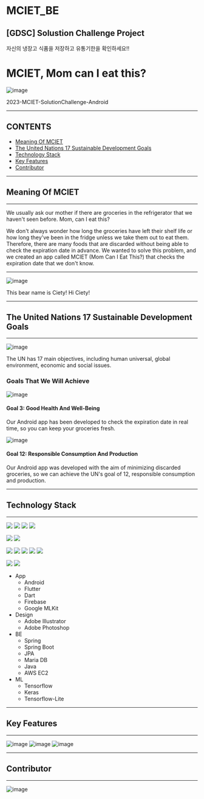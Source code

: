 # MCIET_BE
## [GDSC] Solustion Challenge Project
자신의 냉장고 식품을 저장하고 유통기한을 확인하세요!!
# MCIET, Mom can I eat this?

<img alt="image" src="https://github.com/Leehunil/MCIET_BE/assets/104710245/ad13620e-3f45-4b98-81dc-21379ee3a5a3">

2023-MCIET-SolutionChallenge-Android

---

## CONTENTS
- [Meaning Of MCIET](#Meaning-Of-MCIET)
- [The United Nations 17 Sustainable Development Goals](#The-United-Nations-17-Sustainable-Development-Goals)
- [Technology Stack](#Technology-Stack)
- [Key Features](#Key-Features)
- [Contributor](#Contributor)

---

## Meaning Of MCIET

---

We usually ask our mother if there are groceries in the refrigerator that we haven't seen before. Mom, can I eat this?

We don't always wonder how long the groceries have left their shelf life or how long they've been in the fridge unless we take them out to eat them. Therefore, there are many foods that are discarded without being able to check the expiration date in advance. We wanted to solve this problem, and we created an app called MCIET (Mom Can I Eat This?) that checks the expiration date that we don't know.

---

<img alt="image" src="https://github.com/Leehunil/MCIET_BE/assets/104710245/178ba290-c9d6-4c84-b792-7718ee5fc649">

This bear name is Ciety! Hi Ciety!

---

## The United Nations 17 Sustainable Development Goals

---

<img alt="image" src="https://github.com/Leehunil/MCIET_BE/assets/104710245/93163901-c776-49e9-85c8-94ef2ee62118">

The UN has 17 main objectives, including human universal, global environment, economic and social issues.

### Goals That We Will Achieve

<img alt="image" src="https://github.com/Leehunil/MCIET_BE/assets/104710245/49104be8-587c-49f8-9598-a04f5d238411">

#### **Goal 3: Good Health And Well-Being**

Our Android app has been developed to check the expiration date in real time, so you can keep your groceries fresh.

<img alt="image" src="https://github.com/Leehunil/MCIET_BE/assets/104710245/43ed1bf5-02b0-4e24-80f2-fd199c8b44a3">

#### **Goal 12: Responsible Consumption And Production**

Our Android app was developed with the aim of minimizing discarded groceries, so we can achieve the UN's goal of 12, responsible consumption and production.

---

## Technology Stack

---



<img src="https://img.shields.io/badge/Android-3DDC84?style=flat-square&logo=Android&logoColor=white"/></a>
<img src="https://img.shields.io/badge/Flutter-02569B?style=flat-square&logo=Flutter&logoColor=white"/></a>
<img src="https://img.shields.io/badge/Dart-0175C2?style=flat-square&logo=Dart&logoColor=white"/></a>
<img src="https://img.shields.io/badge/Firebase-FFCA28?style=flat-square&logo=Firebase&logoColor=white"/></a>

<img src="https://img.shields.io/badge/Adobe Illustrator-0175C2?style=flat-square&logo=Adobe Illustrator&logoColor=white"/></a>
<img src="https://img.shields.io/badge/Adobe Photoshop-0175C2?style=flat-square&logo=Adobe Photoshop&logoColor=white"/></a>

<img src="https://img.shields.io/badge/Spring-6DB33F?style=flat-square&logo=Spring&logoColor=white"/></a>
<img src="https://img.shields.io/badge/Spring Boot-6DB33F?style=flat-square&logo=Spring Boot&logoColor=white"/></a>
<img src="https://img.shields.io/badge/MariaDB-003545?style=flat-square&logo=MariaDB&logoColor=white"/></a>
<img src="https://img.shields.io/badge/Java-007396?style=flat-square&logo=OpenJDK&logoColor=white"/></a>
<img src="https://img.shields.io/badge/Amazon AWS-232F3E?style=flat-square&logo=Amazon AWS&logoColor=white"/></a>

<img src="https://img.shields.io/badge/Keras-D00000?style=flat-square&logo=Keras&logoColor=white"/></a>
<img src="https://img.shields.io/badge/Tensorflow-FF6F00?style=flat-square&logo=Tensorflow&logoColor=white"/></a>


- App
  - Android
  - Flutter
  - Dart
  - Firebase
  - Google MLKit
- Design
  - Adobe Illustrator
  - Adobe Photoshop
- BE
  - Spring
  - Spring Boot
  - JPA
  - Maria DB
  - Java
  - AWS EC2
- ML
  - Tensorflow
  - Keras
  - Tensorflow-Lite

---

## Key Features

---

<img alt="image" src="https://github.com/Leehunil/MCIET_BE/assets/104710245/2c21a3d8-f15c-4d6e-80c7-61333de4bb71">

<img alt="image" src="https://github.com/Leehunil/MCIET_BE/assets/104710245/395cf6b8-d2cb-4b47-8bee-e9b2456a1636">

<img alt="image" src="https://github.com/Leehunil/MCIET_BE/assets/104710245/4116ad13-cca9-46db-8cb1-b014f20aa39e">

---

## Contributor

---

<img alt="image" src="https://github.com/Leehunil/MCIET_BE/assets/104710245/2f5d1969-eb69-4bdb-a2d8-8b95c518f929">
